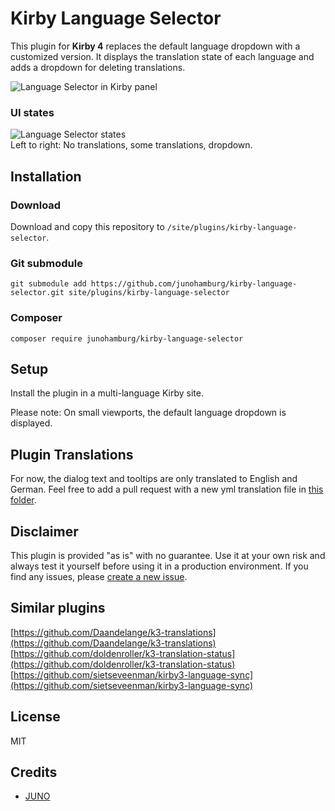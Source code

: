 # Kirby Language Selector

This plugin for **Kirby 4** replaces the default language dropdown with a customized version. It displays the translation state of each language and adds a dropdown for deleting translations.

![Language Selector in Kirby panel](https://github.com/junohamburg/kirby-language-selector/assets/77532479/008eba33-d93f-45dd-bec1-5b7b65147b55)

### UI states
![Language Selector states](https://github.com/junohamburg/kirby-language-selector/assets/77532479/98926f36-36f3-40f4-8960-a659cad74832)<br>
Left to right: No translations, some translations, dropdown.

## Installation

### Download

Download and copy this repository to `/site/plugins/kirby-language-selector`.

### Git submodule

```
git submodule add https://github.com/junohamburg/kirby-language-selector.git site/plugins/kirby-language-selector
```

### Composer

```
composer require junohamburg/kirby-language-selector
```

## Setup

Install the plugin in a multi-language Kirby site.

Please note: On small viewports, the default language dropdown is displayed.

## Plugin Translations

For now, the dialog text and tooltips are only translated to English and German. Feel free to add a pull request with a new yml translation file in [this folder](https://github.com/junohamburg/kirby-language-selector/tree/main/translations).

## Disclaimer

This plugin is provided "as is" with no guarantee. Use it at your own risk and always test it yourself before using it in a production environment. If you find any issues, please [create a new issue](https://github.com/junohamburg/kirby-language-selector/issues/new).

## Similar plugins

[https://github.com/Daandelange/k3-translations](https://github.com/Daandelange/k3-translations)<br>
[https://github.com/doldenroller/k3-translation-status](https://github.com/doldenroller/k3-translation-status)<br>
[https://github.com/sietseveenman/kirby3-language-sync](https://github.com/sietseveenman/kirby3-language-sync)<br>

## License

MIT

## Credits

- [JUNO](https://juno-hamburg.com)
